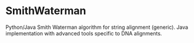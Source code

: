 # SmithWaterman
Python/Java Smith Waterman algorithm for string alignment (generic).  Java implementation with advanced tools specific to DNA alignments.
